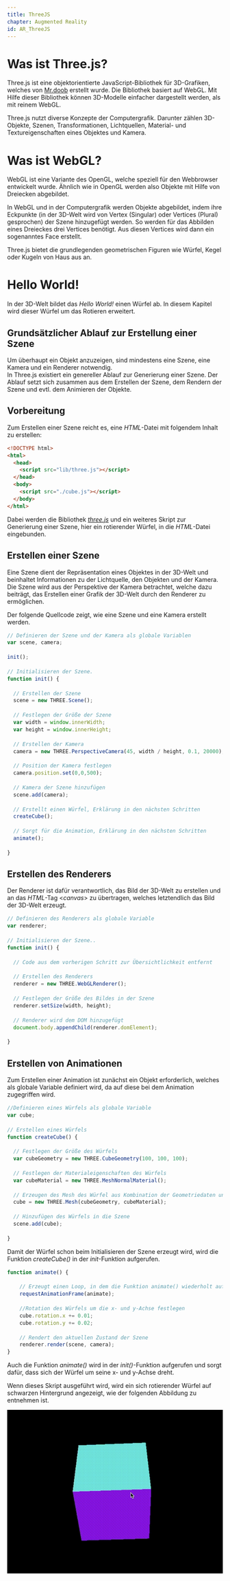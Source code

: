 ```yaml
---
title: ThreeJS
chapter: Augmented Reality
id: AR_ThreeJS
---
```


# Was ist Three.js?
Three.js ist eine objektorientierte JavaScript-Bibliothek für 3D-Grafiken, welches von [Mr.doob](https://github.com/mrdoob) erstellt wurde. Die Bibliothek basiert auf WebGL. Mit Hilfe dieser Bibliothek können 3D-Modelle einfacher dargestellt werden, als mit reinem WebGL.

Three.js nutzt diverse Konzepte der Computergrafik. Darunter zählen 3D-Objekte, Szenen, Transformationen, Lichtquellen, Material- und Textureigenschaften eines Objektes und Kamera.

# Was ist WebGL?
WebGL ist eine Variante des OpenGL, welche speziell für den Webbrowser entwickelt wurde. Ähnlich wie in OpenGL werden also Objekte mit Hilfe von Dreiecken abgebildet.

In WebGL und in der Computergrafik werden Objekte abgebildet, indem ihre Eckpunkte (in der 3D-Welt wird von Vertex (Singular) oder Vertices (Plural) gesprochen) der Szene hinzugefügt werden. So werden für das Abbilden eines Dreieckes drei Vertices benötigt. Aus diesen Vertices wird dann ein sogenanntes Face erstellt.

Three.js bietet die grundlegenden geometrischen Figuren wie Würfel, Kegel oder Kugeln von Haus aus an.

# Hello World!
In der 3D-Welt bildet das *Hello World!* einen Würfel ab. In diesem Kapitel wird dieser Würfel um das Rotieren erweitert.

## Grundsätzlicher Ablauf zur Erstellung einer Szene
Um überhaupt ein Objekt anzuzeigen, sind mindestens eine Szene, eine Kamera und ein Renderer notwendig.<br>
In Three.js existiert ein genereller Ablauf zur Generierung einer Szene. Der Ablauf setzt sich zusammen aus dem Erstellen der Szene, dem Rendern der Szene und evtl. dem Animieren der Objekte.

## Vorbereitung
Zum Erstellen einer Szene reicht es, eine *HTML*-Datei mit folgendem Inhalt zu erstellen:

```HTML
<!DOCTYPE html>
<html>
  <head>
    <script src="lib/three.js"></script>
  </head>
  <body>
    <script src="./cube.js"></script>
  </body>
</html>
```
Dabei werden die Bibliothek [*three.js*](https://cdnjs.cloudflare.com/ajax/libs/three.js/r83/three.min.js) und ein weiteres Skript zur Generierung einer Szene, hier ein rotierender Würfel, in die *HTML*-Datei eingebunden.

## Erstellen einer Szene
Eine Szene dient der Repräsentation eines Objektes in der 3D-Welt und beinhaltet Informationen zu der Lichtquelle, den Objekten und der Kamera. Die Szene wird aus der Perspektive der Kamera betrachtet, welche dazu beiträgt, das Erstellen einer Grafik der 3D-Welt durch den Renderer zu ermöglichen.

Der folgende Quellcode zeigt, wie eine Szene und eine Kamera erstellt werden.

```Javascript
// Definieren der Szene und der Kamera als globale Variablen
var scene, camera;

init();

// Initialisieren der Szene.
function init() {

  // Erstellen der Szene
  scene = new THREE.Scene();

  // Festlegen der Größe der Szene
  var width = window.innerWidth;
  var height = window.innerHeight;

  // Erstellen der Kamera
  camera = new THREE.PerspectiveCamera(45, width / height, 0.1, 20000);

  // Position der Kamera festlegen
  camera.position.set(0,0,500);

  // Kamera der Szene hinzufügen
  scene.add(camera);

  // Erstellt einen Würfel, Erklärung in den nächsten Schritten
  createCube();

  // Sorgt für die Animation, Erklärung in den nächsten Schritten
  animate();

}
```

## Erstellen des Renderers
Der Renderer ist dafür verantwortlich, das Bild der 3D-Welt zu erstellen und an das *HTML*-Tag <*canvas*> zu übertragen, welches letztendlich das Bild der 3D-Welt erzeugt.

```Javascript
// Definieren des Renderers als globale Variable
var renderer;

// Initialisieren der Szene..
function init() {

  // Code aus dem vorherigen Schritt zur Übersichtlichkeit entfernt

  // Erstellen des Renderers
  renderer = new THREE.WebGLRenderer();

  // Festlegen der Größe des Bildes in der Szene
  renderer.setSize(width, height);

  // Renderer wird dem DOM hinzugefügt
  document.body.appendChild(renderer.domElement);

}
```

## Erstellen von Animationen
Zum Erstellen einer Animation ist zunächst ein Objekt erforderlich, welches als globale Variable definiert wird, da auf diese bei dem Animation zugegriffen wird.

```Javascript
//Definieren eines Würfels als globale Variable
var cube;

// Erstellen eines Würfels
function createCube() {

  // Festlegen der Größe des Würfels
  var cubeGeometry = new THREE.CubeGeometry(100, 100, 100);

  // Festlegen der Materialeigenschaften des Würfels
  var cubeMaterial = new THREE.MeshNormalMaterial();

  // Erzeugen des Mesh des Würfel aus Kombination der Geometriedaten und der Materialeigenschaften
  cube = new THREE.Mesh(cubeGeometry, cubeMaterial);

  // Hinzufügen des Würfels in die Szene
  scene.add(cube);

}
```
Damit der Würfel schon beim Initialisieren der Szene erzeugt wird, wird die Funktion *createCube()* in der *init*-Funktion aufgerufen.

```Javascript
function animate() {

    // Erzeugt einen Loop, in dem die Funktion animate() wiederholt aufgerufen wird
    requestAnimationFrame(animate);

    //Rotation des Würfels um die x- und y-Achse festlegen
    cube.rotation.x += 0.01;
    cube.rotation.y += 0.02;

    // Rendert den aktuellen Zustand der Szene
    renderer.render(scene, camera);
}
```
Auch die Funktion *animate()* wird in der *init()*-Funktion aufgerufen und sorgt dafür, dass sich der Würfel um seine x- und y-Achse dreht.

Wenn dieses Skript ausgeführt wird, wird ein sich rotierender Würfel auf schwarzen Hintergrund angezeigt, wie der folgenden Abbildung zu entnehmen ist.

![Cube](./images/concepts/cube.gif)
